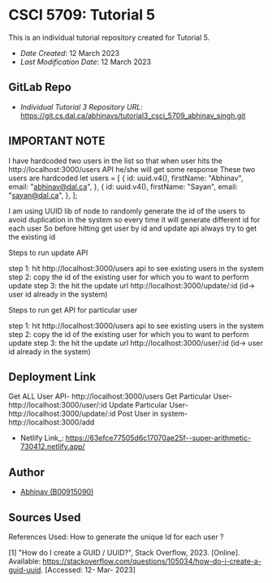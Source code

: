 # CSCI 5709: Tutorial 5

This is an individual tutorial repository created for Tutorial 5.

- _Date Created_: 12 March 2023
- _Last Modification Date_: 12 March 2023

## GitLab Repo

- _Individual Tutorial 3 Repository URL_: <https://git.cs.dal.ca/abhinavs/tutorial3_csci_5709_abhinav_singh.git>

## IMPORTANT NOTE

I have hardcoded two users in the list so that when user hits the http://localhost:3000/users API he/she will get some response 
These two users are hardcoded
let users = [
    {
      id: uuid.v4(),
      firstName: "Abhinav",
      email: "abhinav@dal.ca",
    },
    {
      id: uuid.v4(),
      firstName: "Sayan",
      email: "sayan@dal.ca",
    },
  ]; 

I am using UUID lib of node to randomly generate the id of the users to avoid duplication in the system so every time it will generate different id for each user
So before hitting get user by id and update api always try to get the existing id 

Steps to run update API

step 1: hit http://localhost:3000/users  api to see existing users in the system
step 2: copy the id of the existing user for which you to want to perform update
step 3: the hit the update url http://localhost:3000/update/:id (id-> user id already in the system)

Steps to run get API for particular user

step 1: hit http://localhost:3000/users  api to see existing users in the system
step 2: copy the id of the existing user for which you to want to perform update
step 3: the hit the update url http://localhost:3000/user/:id (id-> user id already in the system)




## Deployment Link

Get ALL User API- http://localhost:3000/users
Get Particular User- http://localhost:3000/user/:id
Update Particular User- http://localhost:3000/update/:id 
Post User in system- http://localhost:3000/add



- Netlify Link_: <https://63efce77505d6c17070ae25f--super-arithmetic-730412.netlify.app/>

## Author

- [Abhinav (B00915090)](mailto:abhinav.singh@dal.ca) 

## Sources Used


References Used: 
How to generate the unique Id for each user ? 

[1] "How do I create a GUID / UUID?", Stack Overflow, 2023. [Online]. Available: https://stackoverflow.com/questions/105034/how-do-i-create-a-guid-uuid. [Accessed: 12- Mar- 2023]


